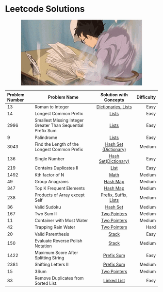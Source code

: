 # Leetcode Solutions

<div align="center">
    <img src="README/studying-windy.gif" width="400" alt="Studying Windy">
</div>


Problem Number  | Problem  Name        | Solution with Concepts                                | Difficulty         |
|:---------------| -------------------------------- |:-----------------------------------------:|-------------------:|
|  13   | Roman to Integer              | [Dictionaries, Lists](https://github.com/anushriiyer/leetcode_solutions/blob/main/13.%20Roman%20to%20Integer.py)| Easy |
|   14   | Longest Common Prefix      | [Lists](https://github.com/anushriiyer/leetcode_solutions/blob/main/14.%20Longest%20Common%20Prefix.py)   | Easy| 
|   2996   | Smallest Missing Integer Greater Than Sequential Prefix Sum | [Lists](https://github.com/anushriiyer/leetcode_solutions/blob/main/2996.%20Smallest%20Missing%20Integer%20Greater%20Than%20Sequential%20Prefix%20Sum.py)| Easy |
|  9   | Palindrome | [Lists](https://github.com/anushriiyer/leetcode_solutions/blob/main/9.%20Palindrome.py)| Easy |
|  3043   | Find the Length of the Longest Common Prefix | [Hash Set (Dictionary)](https://github.com/anushriiyer/leetcode_solutions/blob/main/3043.Find%20the%20Length%20of%20the%20Longest%20Common%20Prefix.py)| Medium |
| 136| Single Number| [Hash Set(Dictionary)](https://github.com/anushriiyer/leetcode_solutions/blob/main/136.%20Single%20Number.py)| Easy|
| 219 | Contains Duplicates II| [List](https://github.com/anushriiyer/leetcode_solutions/blob/main/219.%20Contains%20Duplicate%20II.py)| Easy|
|1492 | Kth factor of N| [Math](https://github.com/anushriiyer/leetcode_solutions/blob/main/1492.%20The%20kth%20Factor%20of%20n.py)| Medium|
|49| Group Anagrams|[Hash Map](https://github.com/anushriiyer/leetcode_solutions/blob/main/49.%20Group%20Anagrams.py)| Medium|
|347|Top K Frequent Elements|[Hash Map](https://github.com/anushriiyer/leetcode_solutions/blob/main/347.%20Top%20K%20Frequent%20Elements.py)| Medium|
|238| Products of Array except Self| [Prefix, Suffix, Lists](https://github.com/anushriiyer/leetcode_solutions/blob/main/238.Products%20of%20Array%20Except%20Self.py)| Medium|
|36|Valid Sudoku| [Hash Set](https://github.com/anushriiyer/leetcode_solutions/blob/main/36.Valid%20Sudoku.py)| Medium|
|167|Two Sum II| [Two Pointers](https://github.com/anushriiyer/leetcode_solutions/blob/main/167.%20Two%20Sum%20II.py)| Medium|
|11|Container with Most Water| [Two Pointers](https://github.com/anushriiyer/leetcode_solutions/blob/main/11.%20Container%20With%20Most%20Water.py)| Medium|
|42|Trapping Rain Water| [Two Pointers](https://github.com/anushriiyer/leetcode_solutions/blob/main/42.%20Trapping%20Rain%20Water.py)| Hard|
|20|Valid Parenthesis| [Stack](https://github.com/anushriiyer/leetcode_solutions/blob/main/20.%20Valid%20Parentheses.py)| Easy|
|150| Evaluate Reverse Polish Notation| [Stack](https://github.com/anushriiyer/leetcode_solutions/blob/main/150.Evaluate%20Reverse%20Polish%20Notation.py)| Medium|
|1422| Maximum Score After Splitting String| [Prefix Sum](https://github.com/anushriiyer/leetcode_solutions/blob/main/1422.%20Maximum%20Score%20After%20Splitting%20a%20String.py)| Easy|
|2381| Shifting Letters II|[Prefix Sum](https://github.com/anushriiyer/leetcode_solutions/blob/main/2381.%20Shifting%20Letters%20II.py)| Medium|
|15| 3Sum |[Two Pointers](https://github.com/anushriiyer/leetcode_solutions/blob/main/15.3sum.py)|Medium|
|83| Remove Duplicates from Sorted List.|[Linked List](https://github.com/anushriiyer/leetcode_solutions/blob/main/83.%20Remove%20Duplicates%20from%20Sorted%20List.py)|Easy|

